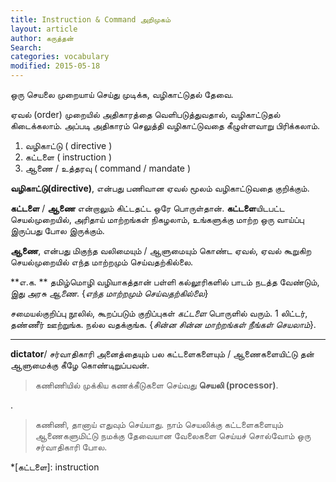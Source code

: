 ```yaml
---
title: Instruction & Command அறிமுகம்
layout: article 
author: கருத்தன்
Search:  
categories: vocabulary
modified: 2015-05-18
---
```

ஒரு செயலை முறையாய் செய்து முடிக்க, வழிகாட்டுதல் தேவை. 

ஏவல் (order) முறையில் அதிகாரத்தை வெளிபடுத்துவதால், வழிகாட்டுதல் கிடைக்கலாம். அப்படி அதிகாரம் செலுத்தி  வழிகாட்டுவதை கீழுள்ளவாறு பிரிக்கலாம்.

 1. வழிகாட்டு ( directive )
 2. கட்டளை  ( instruction )
 3. ஆணை / உத்தரவு ( command / mandate )

**வழிகாட்டு(directive)**, என்பது பணிவான ஏவல் மூலம் வழிகாட்டுவதை குறிக்கும்.

**கட்டளை** / **ஆணை** என்றாலும் கிட்டதட்ட ஒரே பொருள்தான்.
**கட்டளை**யிடபட்ட செயல்முறையில், அரிதாய் மாற்றங்கள் நிகழலாம், உங்களுக்கு மாற்ற ஒரு வாய்ப்பு இருப்பது போல இருக்கும்.

**ஆணை**,  என்பது மிகுந்த வலிமையும் / ஆளுமையும் கொண்ட ஏவல்,  ஏவல் கூறுகிற செயல்முறையில் எந்த மாற்றமும் செய்வதற்கில்லை.

**எ.க. **
தமிழ்மொழி வழியாகத்தான் பள்ளி கல்லூரிகளில் பாடம் நடத்த வேண்டும், இது அரசு *ஆணை*. {*எந்த மாற்றமும் செய்வதற்கில்லை*}

சமையல்குறிப்பு நூலில், கூறப்படும் குறிப்புகள் *கட்டளை*   பொருளில் வரும்.  1 லிட்டர், தண்ணீர் ஊற்றுங்க. நல்ல வதக்குங்க. 
{*சின்ன சின்ன மாற்றங்கள் நீங்கள் செயலாம்*}.

***
**dictator**/ சர்வாதிகாரி அனைத்தையும் பல கட்டளைகளையும் / ஆணைகளையிட்டு தன் ஆளுமைக்கு கீழே கொண்டிறுப்பவன்.

>கணிணியில் முக்கிய கணக்கீடுகளை செய்வது **செயலி (processor)**. 

.
>கணிணி, தானாய் எதுவும் செய்யாது. நாம் செயலிக்கு கட்டளைகளையும் ஆணைகளுமிட்டு நமக்கு தேவையான வேலைகளை செய்யச் சொல்வோம் ஒரு சர்வாதிகாரி போல.

*[கட்டளை]:  instruction